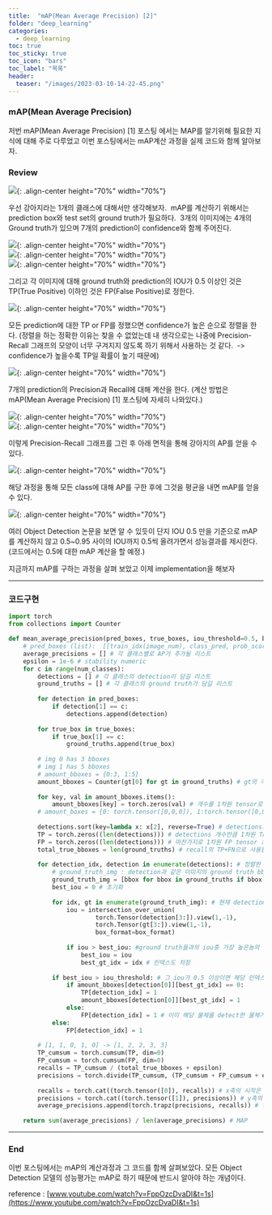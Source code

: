 ```yaml
---
title:  "mAP(Mean Average Precision) [2]"
folder: "deep_learning"
categories:
  - deep_learning
toc: true
toc_sticky: true
toc_icon: "bars"
toc_label: "목록"
header:
  teaser: "/images/2023-03-10-14-22-45.png"
---
```


### mAP(Mean Average Precision)

저번 mAP(Mean Average Precision) \[1\] 포스팅 에서는 MAP를 알기위해 필요한 지식에 대해 주로 다루었고 이번 포스팅에서는 mAP계산 과정을 실제 코드와 함께 알아보자.

### Review

![](/images/../images/2023-03-10-14-22-45.png){: .align-center height="70%" width="70%"}<br>

우선 강아지라는 1개의 클래스에 대해서만 생각해보자.  mAP를 계산하기 위해서는 prediction box와 test set의 ground truth가 필요하다.  3개의 이미지에는 4개의 Ground truth가 있으며 7개의 prediction이 confidence와 함께 주어진다.

![](/images/../images/2023-03-10-14-22-56.png){: .align-center height="70%" width="70%"}<br>
![](/images/../images/2023-03-10-14-23-01.png){: .align-center height="70%" width="70%"}<br>
![](/images/../images/2023-03-10-14-23-06.png){: .align-center height="70%" width="70%"}<br>

그리고 각 이미지에 대해 ground truth와 prediction의 IOU가 0.5 이상인 것은 TP(True Positive) 이하인 것은 FP(False Positive)로 정한다.

![](/images/../images/2023-03-10-14-23-12.png){: .align-center height="70%" width="70%"}<br>

모든 prediction에 대한 TP or FP를 정했으면 confidence가 높은 순으로 정렬을 한다. (정렬을 하는 정확한 이유는 찾을 수 없었는데 내 생각으로는 나중에 Precision-Recall 그래프의 모양이 너무 구겨지지 않도록 하기 위해서 사용하는 것 같다.  \-> confidence가 높을수록 TP일 확률이 높기 때문에) 

![](/images/../images/2023-03-10-14-23-23.png){: .align-center height="70%" width="70%"}<br>

7개의 prediction의 Precision과 Recall에 대해 계산을 한다. (계산 방법은 mAP(Mean Average Precision) \[1\] 포스팅에 자세히 나와있다.)

![](/images/../images/2023-03-10-14-23-31.png){: .align-center height="70%" width="70%"}<br>
![](/images/../images/2023-03-10-14-23-52.png){: .align-center height="70%" width="70%"}<br>

이렇게 Precision-Recall 그래프를 그린 후 아래 면적을 통해 강아지의 AP를 얻을 수 있다.

![](/images/../images/2023-03-10-14-24-01.png){: .align-center height="70%" width="70%"}<br>

해당 과정을 통해 모든 class에 대해 AP를 구한 후에 그것을 평균을 내면 mAP를 얻을 수 있다.

![](/images/../images/2023-03-10-14-24-07.png){: .align-center height="70%" width="70%"}<br>

여러 Object Detection 논문을 보면 알 수 있듯이 단지 IOU 0.5 만을 기준으로 mAP를 계산하지 않고 0.5~0.95 사이의 IOU까지 0.5씩 올려가면서 성능결과를 제시한다. (코드에서는 0.5에 대한 mAP 계산을 할 예정.)

지금까지 mAP를 구하는 과정을 살펴 보았고 이제 implementation을 해보자

---

### 코드구현

``` python
import torch
from collections import Counter

def mean_average_precision(pred_boxes, true_boxes, iou_threshold=0.5, box_format='corners', num_classes=20):
    # pred_boxes (list):  [[train_idx(image_num), class_pred, prob_score, x1, y1, x2, y2], ...]
    average_precisions = [] # 각 클래스별로 AP가 추가될 리스트
    epsilon = 1e-6 # stability numeric
    for c in range(num_classes):
        detections = [] # 각 클래스의 detection이 담길 리스트
        ground_truths = [] # 각 클래스의 ground truth가 담길 리스트
        
        for detection in pred_boxes:
            if detection[1] == c:
                detections.append(detection)
                
        for true_box in true_boxes: 
            if true_box[1] == c:
                ground_truths.append(true_box)
                
        # img 0 has 3 bboxes
        # img 1 has 5 bboxes
        # amount_bboxes = {0:3, 1:5}
        amount_bboxes = Counter(gt[0] for gt in ground_truths) # gt의 각 이미지(key)의 개수(value)를 셈
        
        for key, val in amount_bboxes.items():
            amount_bboxes[key] = torch.zeros(val) # 개수를 1차원 tensor로 변환
        # amount_boxes = {0: torch.tensor([0,0,0]), 1:torch.tensor([0,0,0,0,0])}
        
        detections.sort(key=lambda x: x[2], reverse=True) # detections의 confidence가 높은 순으로 정렬
        TP = torch.zeros((len(detections))) # detections 개수만큼 1차원 TP tensor를 초기화
        FP = torch.zeros((len(detections))) # 마찬가지로 1차원 FP tensor 초기화
        total_true_bboxes = len(ground_truths) # recall의 TP+FN으로 사용됨
        
        for detection_idx, detection in enumerate(detections): # 정렬한 detections를 하나씩 뽑음
            # ground_truth_img : detection과 같은 이미지의 ground truth bbox들을 가져옴
            ground_truth_img = [bbox for bbox in ground_truths if bbox[0] == detection[0]]         
            best_iou = 0 # 초기화
            
            for idx, gt in enumerate(ground_truth_img): # 현재 detection box를 이미지의 ground truth들과 비교
                iou = intersection_over_union(
                        torch.Tensor(detection[3:]).view(1,-1),
                        torch.Tensor(gt[3:]).view(1,-1),
                        box_format=box_format)
                
                if iou > best_iou: #ground truth들과의 iou중 가장 높은놈의 iou를 저장
                    best_iou = iou
                    best_gt_idx = idx # 인덱스도 저장
            
            if best_iou > iou_threshold: # 그 iou가 0.5 이상이면 헤당 인덱스에 TP = 1 저장, 이하면 FP = 1 저장 
                if amount_bboxes[detection[0]][best_gt_idx] == 0:
                    TP[detection_idx] = 1
                    amount_bboxes[detection[0]][best_gt_idx] = 1
                else:
                    FP[detection_idx] = 1 # 이미 해당 물체를 detect한 물체가 있다면 즉 인덱스 자리에 이미 TP가 1이라면 FP=1적용
            else:
                FP[detection_idx] = 1
            
        # [1, 1, 0, 1, 0] -> [1, 2, 2, 3, 3]    
        TP_cumsum = torch.cumsum(TP, dim=0)
        FP_cumsum = torch.cumsum(FP, dim=0)
        recalls = TP_cumsum / (total_true_bboxes + epsilon)
        precisions = torch.divide(TP_cumsum, (TP_cumsum + FP_cumsum + epsilon)) # TP_cumsum + FP_cumsum을 하면 1씩 증가하게됨
        
        recalls = torch.cat((torch.tensor([0]), recalls)) # x축의 시작은 0 이므로 맨앞에 0추가
        precisions = torch.cat((torch.tensor([1]), precisions)) # y축의 시작은 1 이므로 맨앞에 1 추가
        average_precisions.append(torch.trapz(precisions, recalls)) # 현재 클래스에 대해 AP를 계산해줌
        
    return sum(average_precisions) / len(average_precisions) # MAP
```

---

### End

이번 포스팅에서는 mAP의 계산과정과 그 코드를 함께 살펴보았다. 모든 Object Detection 모델의 성능평가는 mAP로 하기 때문에 반드시 알아야 하는 개념이다.

reference : [www.youtube.com/watch?v=FppOzcDvaDI&t=1s](https://www.youtube.com/watch?v=FppOzcDvaDI&t=1s)